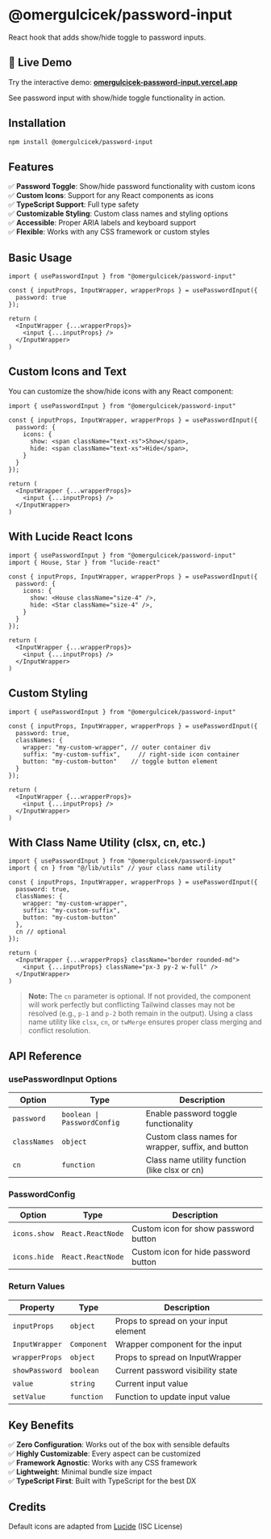 # @omergulcicek/password-input

React hook that adds show/hide toggle to password inputs.

## 🚀 Live Demo

Try the interactive demo: **[omergulcicek-password-input.vercel.app](https://omergulcicek-password-input.vercel.app/)**

See password input with show/hide toggle functionality in action.

## Installation

```bash
npm install @omergulcicek/password-input
```

## Features

✅ **Password Toggle**: Show/hide password functionality with custom icons  
✅ **Custom Icons**: Support for any React components as icons  
✅ **TypeScript Support**: Full type safety  
✅ **Customizable Styling**: Custom class names and styling options  
✅ **Accessible**: Proper ARIA labels and keyboard support  
✅ **Flexible**: Works with any CSS framework or custom styles  

## Basic Usage

```tsx
import { usePasswordInput } from "@omergulcicek/password-input"

const { inputProps, InputWrapper, wrapperProps } = usePasswordInput({
  password: true
});

return (
  <InputWrapper {...wrapperProps}>
    <input {...inputProps} />
  </InputWrapper>
)
```

## Custom Icons and Text

You can customize the show/hide icons with any React component:

```tsx
import { usePasswordInput } from "@omergulcicek/password-input"

const { inputProps, InputWrapper, wrapperProps } = usePasswordInput({
  password: {
    icons: {
      show: <span className="text-xs">Show</span>,
      hide: <span className="text-xs">Hide</span>,
    }
  }
});

return (
  <InputWrapper {...wrapperProps}>
    <input {...inputProps} />
  </InputWrapper>
)
```

## With Lucide React Icons

```tsx
import { usePasswordInput } from "@omergulcicek/password-input"
import { House, Star } from "lucide-react"

const { inputProps, InputWrapper, wrapperProps } = usePasswordInput({
  password: {
    icons: {
      show: <House className="size-4" />,
      hide: <Star className="size-4" />,
    }
  }
});

return (
  <InputWrapper {...wrapperProps}>
    <input {...inputProps} />
  </InputWrapper>
)
```

## Custom Styling

```tsx
import { usePasswordInput } from "@omergulcicek/password-input"

const { inputProps, InputWrapper, wrapperProps } = usePasswordInput({
  password: true,
  classNames: {
    wrapper: "my-custom-wrapper", // outer container div
    suffix: "my-custom-suffix",     // right-side icon container
    button: "my-custom-button"    // toggle button element
  }
});

return (
  <InputWrapper {...wrapperProps}>
    <input {...inputProps} />
  </InputWrapper>
)
```

## With Class Name Utility (clsx, cn, etc.)

```tsx
import { usePasswordInput } from "@omergulcicek/password-input"
import { cn } from "@/lib/utils" // your class name utility

const { inputProps, InputWrapper, wrapperProps } = usePasswordInput({
  password: true,
  classNames: {
    wrapper: "my-custom-wrapper",
    suffix: "my-custom-suffix", 
    button: "my-custom-button"
  },
  cn // optional
});

return (
  <InputWrapper {...wrapperProps} className="border rounded-md">
    <input {...inputProps} className="px-3 py-2 w-full" />
  </InputWrapper>
)
```

> **Note:** The `cn` parameter is optional. If not provided, the component will work perfectly but conflicting Tailwind classes may not be resolved (e.g., `p-1` and `p-2` both remain in the output). Using a class name utility like `clsx`, `cn`, or `twMerge` ensures proper class merging and conflict resolution.

## API Reference

### usePasswordInput Options

| Option | Type | Description |
|--------|------|-------------|
| `password` | `boolean \| PasswordConfig` | Enable password toggle functionality |
| `classNames` | `object` | Custom class names for wrapper, suffix, and button |
| `cn` | `function` | Class name utility function (like clsx or cn) |

### PasswordConfig

| Option | Type | Description |
|--------|------|-------------|
| `icons.show` | `React.ReactNode` | Custom icon for show password button |
| `icons.hide` | `React.ReactNode` | Custom icon for hide password button |

### Return Values

| Property | Type | Description |
|----------|------|-------------|
| `inputProps` | `object` | Props to spread on your input element |
| `InputWrapper` | `Component` | Wrapper component for the input |
| `wrapperProps` | `object` | Props to spread on InputWrapper |
| `showPassword` | `boolean` | Current password visibility state |
| `value` | `string` | Current input value |
| `setValue` | `function` | Function to update input value |

## Key Benefits

✅ **Zero Configuration**: Works out of the box with sensible defaults  
✅ **Highly Customizable**: Every aspect can be customized  
✅ **Framework Agnostic**: Works with any CSS framework  
✅ **Lightweight**: Minimal bundle size impact  
✅ **TypeScript First**: Built with TypeScript for the best DX

## Credits

Default icons are adapted from [Lucide](https://lucide.dev) (ISC License)